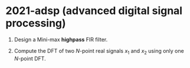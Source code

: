# 2021-adsp (advanced digital signal processing)

1. Design a Mini-max **highpass** FIR filter.

2. Compute the DFT of two $N$-point real signals $x_1$ and $x_2$ using only one $N$-point DFT.
